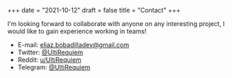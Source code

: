 +++
date = "2021-10-12"
draft = false
title = "Contact"
+++

I'm looking forward to collaborate with anyone on any interesting project,
I would like to gain experience working in teams!

- E-mail: <eliaz.bobadilladev@gmail.com>
- Twitter: [@UltiRequiem](https://twitter.com/UltiRequiem)
- Reddit: [u/UltiRequiem](https://reddit.com/user/UltiRequiem)
- Telegram: [@UltiRequiem](https://t.me/UltiRequiem)
